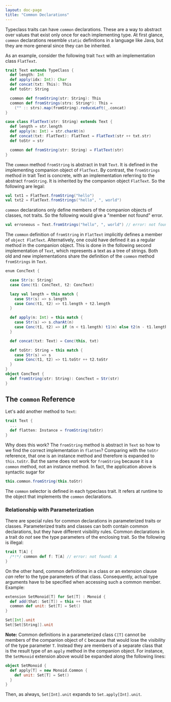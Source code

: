 ```yaml
---
layout: doc-page
title: "Common Declarations"
---
```


Typeclass traits can have `common` declarations. These are a way to
abstract over values that exist only once for each implementing type.
At first glance, `common` declarations resemble `static` definitions in a language like Java,
but they are more general since they can be inherited.

As an example, consider the following trait `Text` with an implementation class `FlatText`.

```scala
trait Text extends TypeClass {
  def length: Int
  def apply(idx: Int): Char
  def concat(txt: This): This
  def toStr: String

  common def fromString(str: String): This
  common def fromStrings(strs: String*): This =
    ("" :: strs).map(fromString).reduceLeft(_.concat)
}

case class FlatText(str: String) extends Text {
  def length = str.length
  def apply(n: Int) = str.charAt(n)
  def concat(txt: FlatText): FlatText = FlatText(str ++ txt.str)
  def toStr = str

  common def fromString(str: String) = FlatText(str)
}
```

The `common` method `fromString` is abstract in trait `Text`. It is defined in the implementing companion object of `FlatText`. By contrast, the `fromStrings` method in trait Text is concrete, with an implementation referring to the abstract `fromString`. It is inherited by the companion object `FlatText`. So the following are legal:

```scala
val txt1 = FlatText.fromString("hello")
val txt2 = FlatText.fromStrings("hello", ", world")
```

`common` declarations only define members of the companion objects of classes, not traits. So the following would give a "member not found" error.

```scala
val erroneous = Text.fromStrings("hello", ", world") // error: not found
```

The `common` definition of `fromString` in `FlatText` implicitly defines a member of
`object FlatText`. Alternatively, one could have defined it as a regular method in the
companion object. This is done in the following second implementation of `Text`, which
represents a text as a tree of strings. Both old and new implementations share the definition of the `common` method `fromStrings` in `Text`.

```scala
enum ConcText {

  case Str(s: String)
  case Conc(t1: ConcText, t2: ConcText)

  lazy val length = this match {
    case Str(s) => s.length
    case Conc(t1, t2) => t1.length + t2.length
  }

  def apply(n: Int) = this match {
    case Str(s) => s.charAt(n)
    case Conc(t1, t2) => if (n < t1.length) t1(n) else t2(n - t1.length)
  }

  def concat(txt: Text) = Conc(this, txt)

  def toStr: String = this match {
    case Str(s) => s
    case Conc(t1, t2) => t1.toStr ++ t2.toStr
  }
}
object ConcText {
  def fromString(str: String): ConcText = Str(str)
}
```

## The `common` Reference

Let's add another method to `Text`:
```scala
trait Text {
  ...
  def flatten: Instance = fromString(toStr)
}
```
Why does this work? The `fromString` method is abstract in `Text` so how to we find the correct implementation in `flatten`?
Comparing with the `toStr` reference, that one is an instance method and therefore is expanded to `this.toStr`. But the same does not work for `fromString` because it is a `common` method, not an instance method.
In fact, the application above is syntactic sugar for

```scala
this.common.fromString(this.toStr)
```
The `common` selector is defined in each typeclass trait. It refers at runtime to
the object that implements the `common` declarations.

### Relationship with Parameterization

There are special rules for common declarations in parameterized traits or classes. Parameterized traits and classes can both contain common declarations, but they have different visibility rules. Common declarations in a trait do _not_ see the type parameters of the enclosing trait. So the following is illegal:

```scala
trait T[A] {
  /*!*/ common def f: T[A] // error: not found: A
}
```

On the other hand, common definitions in a class or an extension clause _can_ refer to the type parameters of that class. Consequently, actual type arguments have to be specified when accessing such a common member. Example:

```scala
extension SetMonoid[T] for Set[T] : Monoid {
  def add(that: Set[T]) = this ++ that
  common def unit: Set[T] = Set()
}

Set[Int].unit
Set[Set[String]].unit
```

**Note:** Common definitions in a parameterized class `C[T]` cannot be members of the companion object of `C` because that would lose the visibility of the type parameter `T`. Instead they are members of a separate class that is the result type of an `apply` method
in the companion object. For instance, the `SetMonoid` extension above would be expanded
along the following lines:

```scala
object SetMonoid {
  def apply[T] = new Monoid.Common {
    def unit: Set[T] = Set()
  }
}
```
Then, as always, `Set[Int].unit` expands to `Set.apply[Int].unit`.
